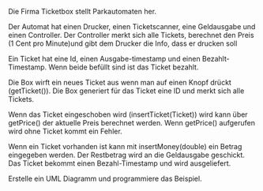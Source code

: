 Die Firma Ticketbox stellt Parkautomaten her.



Der Automat hat einen Drucker, einen Ticketscanner, eine Geldausgabe und einen Controller. Der Controller merkt sich alle Tickets, berechnet den Preis (1 Cent pro Minute)und gibt dem Drucker die Info, dass er drucken soll



Ein Ticket hat eine Id, einen Ausgabe-timestamp und einen Bezahlt-Timestamp. Wenn beide befüllt sind ist das Ticket bezahlt.



Die Box wirft ein neues Ticket aus wenn man auf einen Knopf drückt (getTicket()). Die Box generiert für das Ticket eine ID und merkt sich alle Tickets.



Wenn das Ticket eingeschoben wird (insertTicket(Ticket)) wird kann über getPrice() der aktuelle Preis berechnet werden. Wenn getPrice() aufgerufen wird ohne Ticket kommt ein Fehler.

Wenn ein Ticket vorhanden ist kann mit insertMoney(double) ein Betrag eingegeben werden. Der Restbetrag wird an die Geldausgabe geschickt. Das Ticket bekommt einen Bezahl-Timestamp und wird ausgeliefert.



Erstelle ein UML Diagramm und programmiere das Beispiel. 

 

 